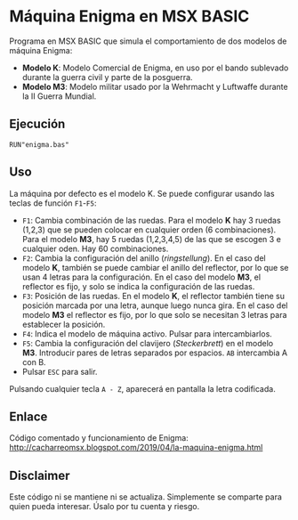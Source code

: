 # Máquina Enigma en MSX BASIC

Programa en MSX BASIC que simula el comportamiento de dos modelos de  máquina Enigma:

- **Modelo K**: Modelo Comercial de Enigma, en uso por el bando sublevado durante la guerra civil y parte de la posguerra.    
- **Modelo M3**: Modelo militar usado por la Wehrmacht y Luftwaffe durante la II Guerra Mundial.

## Ejecución

    RUN"enigma.bas"

## Uso

La máquina por defecto es el modelo K. Se puede configurar usando las teclas de función  `F1`-`F5`:

- `F1`: Cambia combinación de las ruedas. Para el modelo **K** hay 3 ruedas (1,2,3) que se pueden colocar en cualquier orden (6 combinaciones). Para el modelo **M3**, hay 5 ruedas (1,2,3,4,5) de las que se escogen 3 e cualquier oden. Hay 60 combinaciones.    
- `F2`: Cambia la configuración del anillo (*ringstellung*). En el caso del modelo **K**, también se puede cambiar el anillo del reflector, por lo que se usan 4 letras para la configuración. En el caso del modelo **M3**, el reflector es fijo, y solo se indica la configuración de las ruedas.    
- `F3`: Posición de las ruedas.   En el modelo **K**, el reflector también tiene su posición marcada por una letra, aunque luego nunca gira. En el caso del modelo **M3** el reflector es fijo, por lo que solo se necesitan 3 letras para establecer la posición.
- `F4`: Indica el modelo de máquina activo. Pulsar para intercambiarlos.   
- `F5`: Cambia la configuración del clavijero (*Steckerbrett*) en el modelo **M3**. Introducir pares de letras separados por espacios. `AB` intercambia A con B.   
- Pulsar `ESC` para salir.

Pulsando cualquier tecla `A - Z`, aparecerá en pantalla la letra codificada. 

## Enlace
Código comentado y funcionamiento de Enigma: http://cacharreomsx.blogspot.com/2019/04/la-maquina-enigma.html

## Disclaimer

Este código ni se mantiene ni se actualiza. Simplemente se comparte para quien pueda interesar. Úsalo por tu cuenta y riesgo.
